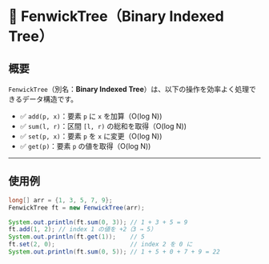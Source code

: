 # 🌲 FenwickTree（Binary Indexed Tree）

## 概要

`FenwickTree`（別名：**Binary Indexed Tree**）は、以下の操作を効率よく処理できるデータ構造です。

- ✅ `add(p, x)`：要素 `p` に `x` を加算（O(log N))
- ✅ `sum(l, r)`：区間 `[l, r)` の総和を取得（O(log N))
- ✅ `set(p, x)`：要素 `p` を `x` に変更（O(log N))
- ✅ `get(p)`：要素 `p` の値を取得（O(log N))
---
## 使用例
```java
long[] arr = {1, 3, 5, 7, 9};
FenwickTree ft = new FenwickTree(arr);

System.out.println(ft.sum(0, 3)); // 1 + 3 + 5 = 9
ft.add(1, 2); // index 1 の値を +2（3 → 5）
System.out.println(ft.get(1));    // 5
ft.set(2, 0);                     // index 2 を 0 に
System.out.println(ft.sum(0, 5)); // 1 + 5 + 0 + 7 + 9 = 22
